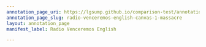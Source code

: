 ```yaml
---
annotation_page_uri: https://lgsump.github.io/comparison-test/annotations/radio-venceremos-english-canvas-1-massacre.json
annotation_page_slug: radio-venceremos-english-canvas-1-massacre
layout: annotation_page
manifest_label: Radio Venceremos English

---
```

